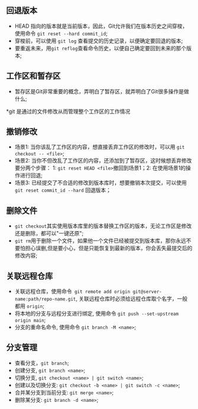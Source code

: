 ## 回退版本
* HEAD 指向的版本就是当前版本，因此，Git允许我们在版本历史之间穿梭，使用命令 `git reset --hard commit_id`;
* 穿梭前，可以使用 `git log` 查看提交的历史记录，以便确定要回退的版本;
* 要重返未来，用`git reflog`查看命令历史，以便自己确定要回到未来的那个版本;

## 工作区和暂存区
* 暂存区是Git非常重要的概念，弄明白了暂存区，就弄明白了Git很多操作是做什么;

*git 是通过的文件修改从而管理整个工作区的工作情况

## 撤销修改
* 场景1: 当你该乱了工作区的内容，想直接丢弃工作区的修改时，可以用 `git checkout -- <file>`;  
* 场景2: 当你不但改乱了工作区的内容，还添加到了暂存区，这时候想丢弃修改要分两个步骤： 1: `git reset HEAD <file>`撤回到场景1；2: 在使用场景1的操作进行回退;  
* 场景3: 已经提交了不合适的修改到版本库时，想要撤销本次提交，可以使用 `git reset commit_id --hard` 回退版本；  

## 删除文件
* `git checkout`其实使用版本库里的版本替换工作区的版本，无论工作区是修改还是删除，都可以"一键还原";  
* `git rm`用于删除一个文件，如果他一个文件已经被提交到版本库，那你永远不要怕担心误删,但是要小心，但是只能恢复到最新的版本，你会丢失最提交后的修改内容;  

## 关联远程仓库
* 关联远程仓库，使用命令` git remote add origin git@server-name:path/repo-name.git`, 关联远程仓库时必须给远程仓库取个名字，一般都用 `origin`;
* 将本地的分支与远程分支进行绑定, 使用命令 `git push --set-upstream origin main`;
* 分支的重命名命令, 使用命令 `git branch -M <name>`;

## 分支管理
* 查看分支，`git branch`;
* 创建分支, `git branch <name>`;
* 切换分支, `git checkout <name> | git switch <name>`;  
* 创建以及切换分支: `git checkout -b <name> | git switch -c <name>`;
* 合并某分支到当前分支: `git merge <name>`;
* 删除某分支: `git branch -d <name>`;
